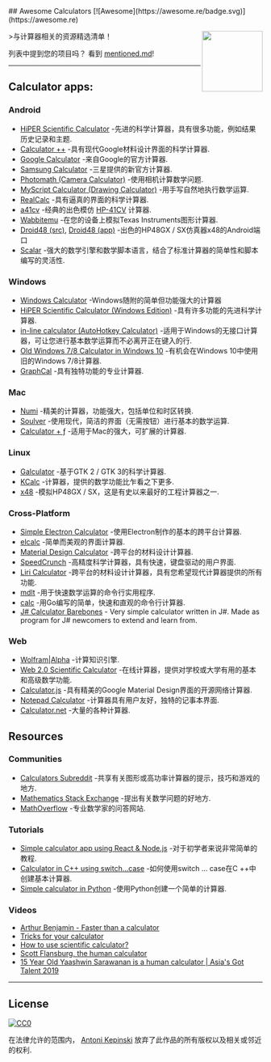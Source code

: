<div class="github-widget" data-repo="xxczaki/awesome-calculators"></div>
<script async src="https://pagead2.googlesyndication.com/pagead/js/adsbygoogle.js"></script><ins class="adsbygoogle" style="display:block" data-ad-client="ca-pub-6890694312814945" data-ad-slot="5473692530" data-ad-format="auto"  data-full-width-responsive="true"></ins><script>(adsbygoogle = window.adsbygoogle || []).push({});</script>
## Awesome Calculators [![Awesome](https://awesome.re/badge.svg)](https://awesome.re)

[<img src="https://i.imgur.com/9q98DcX.png" align="right" width="120">](https://raw.githubusercontent.com/xxczaki/awesome-calculators)

&gt;与计算器相关的资源精选清单！

 列表中提到您的项目吗？  看到 [mentioned.md](https://github.com/xxczaki/awesome-calculators/blob/master/mentioned.md)!

  
  ---
  
## Calculator apps:

### Android
- [HiPER Scientific Calculator](https://play.google.com/store/apps/details?id=cz.hipercalc&hl=en) -先进的科学计算器，具有很多功能，例如结果历史记录和主题.
- [Calculator ++](https://play.google.com/store/apps/details?id=org.solovyev.android.calculator&hl=en) -具有现代Google材料设计界面的科学计算器.
- [Google Calculator](https://play.google.com/store/apps/details?id=com.google.android.calculator&hl=en) -来自Google的官方计算器.
- [Samsung Calculator](https://play.google.com/store/apps/details?id=com.sec.android.app.popupcalculator&hl=en) -三星提供的新官方计算器.
- [Photomath (Camera Calculator)](https://play.google.com/store/apps/details?id=com.microblink.photomath&hl=en) -使用相机计算数学问题.
- [MyScript Calculator (Drawing Calculator)](https://play.google.com/store/apps/details?id=com.visionobjects.calculator&hl=en) -用手写自然地执行数学运算.
- [RealCalc](https://play.google.com/store/apps/details?id=uk.co.nickfines.RealCalc&hl=en) -具有逼真的界面的科学计算器.
- [a41cv](https://play.google.com/store/apps/details?id=dk.andsen.hp41&hl=en) -经典的出色模仿 [HP-41CV](http://www.hpmuseum.org/hp41.htm) 计算器.
- [Wabbitemu](https://play.google.com/store/apps/details?id=com.Revsoft.Wabbitemu&hl=en) -在您的设备上模拟Texas Instruments图形计算器.
- [Droid48 (src)](https://github.com/shagr4th/droid48/tree/master/app/src/main), [Droid48 (app)](https://play.google.com/store/apps/details?id=org.ab.x48) -出色的HP48GX / SX仿真器x48的Android端口
- [Scalar](https://scalarmath.org/) -强大的数学引擎和数学脚本语言，结合了标准计算器的简单性和脚本编写的灵活性.

### Windows
- [Windows Calculator](https://github.com/Microsoft/calculator) -Windows随附的简单但功能强大的计算器
- [HiPER Scientific Calculator (Windows Edition)](http://hiperdevelopment.wixsite.com/hipercalc) -具有许多功能的先进科学计算器.
- [in-line calculator (AutoHotkey Calculator)](https://github.com/davebrny/in-line-calculator) -适用于Windows的无接口计算器，可让您进行基本数学运算而不必离开正在键入的行.
- [Old Windows 7/8 Calculator in Windows 10](https://winaero.com/download.php?view.1795) -有机会在Windows 10中使用旧的Windows 7/8计算器.
- [GraphCal](http://www.graphcalc.com/) -具有独特功能的专业计算器.

### Mac
- [Numi](https://numi.io/) -精美的计算器，功能强大，包括单位和时区转换.
- [Soulver](http://www.acqualia.com/soulver/) -使用现代，简洁的界面（无需按钮）进行基本的数学运算.
- [Calculator + ƒ](https://www.phnsft.com/products/calculator/) -适用于Mac的强大，可扩展的计算器.

### Linux
- [Galculator](https://github.com/galculator/galculator) -基于GTK 2 / GTK 3的科学计算器.
- [KCalc](https://github.com/KDE/kcalc) -计算器，提供的数学功能比乍看之下更多.
- [x48](https://github.com/gwenhael-le-moine/x48) -模拟HP48GX / SX，这是有史以来最好的工程计算器之一.

### Cross-Platform
- [Simple Electron Calculator](https://github.com/DCKT/electron-calculator) -使用Electron制作的基本的跨平台计算器.
- [elcalc](https://github.com/xxczaki/elcalc) -简单而美观的界面计算器.
- [Material Design Calculator](https://github.com/lirios/calculator) -跨平台的材料设计计算器.
- [SpeedCrunch](http://www.speedcrunch.org/) -高精度科学计算器，具有快速，键盘驱动的用户界面.
- [Liri Calculator](https://liri.io/apps/calculator/) -跨平台的材料设计计算器，具有您希望现代计算器提供的所有功能.
- [mdlt](https://github.com/metadelta/mdlt) -用于快速数学运算的命令行实用程序.
- [calc](https://github.com/alfredxing/calc) -用Go编写的简单，快速和直观的命令行计算器.
- [J# Calculator Barebones](https://github.com/KrzysztofSzewczyk/JSharpCalculator) - Very simple calculator written in J#. Made as program for J# newcomers to extend and learn from.

### Web
- [Wolfram|Alpha](https://www.wolframalpha.com/) -计算知识引擎.
- [Web 2.0 Scientific Calculator](http://web2.0calc.com/) -在线计算器，提供对学校或大学有用的基本和高级数学功能.
- [Calculator.js](https://material-calculator.netlify.com/) -具有精美的Google Material Design界面的开源网络计算器.
- [Notepad Calculator](http://notepadcalculator.com/) -计算器具有用户友好，独特的记事本界面.
- [Calculator.net](http://www.calculator.net/) -大量的各种计算器.

## Resources

### Communities
- [Calculators Subreddit](https://www.reddit.com/r/calculators/) -共享有关图形或高功率计算器的提示，技巧和游戏的地方.
- [Mathematics Stack Exchange](https://math.stackexchange.com/) -提出有关数学问题的好地方.
- [MathOverflow](https://mathoverflow.net/) -专业数学家的问答网站.

### Tutorials
- [Simple calculator app using React & Node.js](https://www.codementor.io/azeezolaniran2016/a-simple-calculator-app-using-react-and-node-a0ubeooxk) -对于初学者来说非常简单的教程.
- [Calculator in C++ using switch...case](https://www.programiz.com/cpp-programming/examples/calculator-switch-case) -如何使用switch ... case在C ++中创建基本计算器.
- [Simple calculator in Python](https://www.programiz.com/python-programming/examples/calculator) -使用Python创建一个简单的计算器.

### Videos
- [Arthur Benjamin - Faster than a calculator](https://www.youtube.com/watch?v=e4PTvXtz4GM)
- [Tricks for your calculator](https://www.youtube.com/watch?v=3GfuVDtGhWo)
- [How to use scientific calculator?](https://www.youtube.com/watch?v=3GfuVDtGhWo)
- [Scott Flansburg, the human calculator](https://www.youtube.com/watch?v=WhtvLpi8Z1M)
- [15 Year Old Yaashwin Sarawanan is a human calculator | Asia's Got Talent 2019](https://www.youtube.com/watch?v=kvymoFdjuHw)

---

## License

[![CC0](http://mirrors.creativecommons.org/presskit/buttons/88x31/svg/cc-zero.svg)](https://creativecommons.org/publicdomain/zero/1.0/)

在法律允许的范围内， [Antoni Kepinski](https://akepinski.me) 放弃了此作品的所有版权以及相关或邻近的权利.
